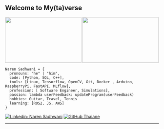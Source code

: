 
<!--
**7Mcking/7Mcking** is a ✨ _special_ ✨ repository because its `README.md` (this file) appears on your GitHub profile.

Here are some ideas to get you started:

- 🔭 I’m currently working on ...
- 🌱 I’m currently learning ...
- 👯 I’m looking to collaborate on ...
- 🤔 I’m looking for help with ...
- 💬 Ask me about ...
- 📫 How to reach me: ...
- 😄 Pronouns: ...
- ⚡ Fun fact: ...
-->


<h2>Welcome to My(ta)verse </h2>
<img align = 'left' src="https://media.giphy.com/media/i4MAH84pqe2m2aVojc/giphy.gif" height = "150"width="250"> 
<img  src="https://media.giphy.com/media/J39XJZDieZ5cc/giphy.gif" height = "150" width="250"> 







```
Naren Sadhwani = {
  pronouns: "he" | "him",
  code: [Python, SQL, C++],
  tools: [Linux, Tensorflow, OpenCV, Git, Docker , Arduino, RaspberryPi, FastAPI, MLflow],
  profession: [ Software Engineer, Simulations],
  passion: lambda userFeedback: updateProgram(userFeedback)
  hobbies: Guitar, Travel, Tennis
  learning: [ROS2, JS, AWS]
}
```



[![Linkedin: Naren Sadhwani](https://img.shields.io/badge/-narens-blue?style=flat-square&logo=Linkedin&logoColor=white&link=https://www.linkedin.com/in/khj17/)](https://www.linkedin.com/in/naren-sadhwani/)
[![GitHub Thaiane](https://img.shields.io/github/followers/narens?label=follow&style=social)](https://github.com/7Mcking)


---

